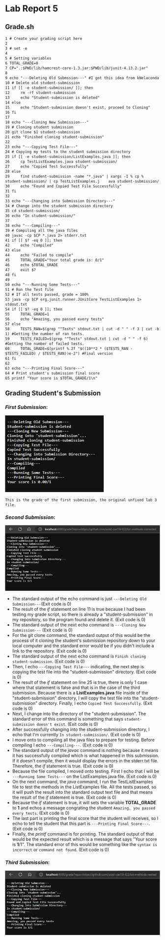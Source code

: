 # Lab Report 5

## **Grade.sh**

```
1 # Create your grading script here
2
3 # set -e
4
5 # Setting variables
6 TOTAL_GRADE=0
7 CP=".:$PWD/lib/hamcrest-core-1.3.jar:$PWD/lib/junit-4.13.2.jar"
8
9 echo "---Deleting Old Submssion---" #I got this idea from kNelaconda
10 # Delete old student-submission
11 if [[ -e student-submission/ ]]; then
12     rm -rf student-submission
13     echo "Student-submission is deleted"
14 else
15     echo "Student-submission doesn't exist, proceed to Cloning"
16 fi
17
18 echo "---Cloning New Submission---"
19 # Cloning student submission
20 git clone $1 student-submission
21 echo "Finished cloning student-submission"
22
23 echo "---Copying Test File---"
24 # Copying my tests to the student submission directory
25 if [[ -e student-submission/ListExamples.java ]]; then
26     cp TestListExamples.java student-submission/
27     echo "Copied Test Successfully"
28 else
29     find student-submission -name "*.java" | xargs -I % cp % student-submission/ | cp TestListExamples.j    ava student-submission/
30     echo "Found and Copied Test File Successfully"
31 fi
32
33 echo "---Changing into Submission Directory---"
34 # Change into the student submission directory
35 cd student-submission/
36 echo "In student-submission/"
37
38 echo "---Compiling---"
39 # Compiling all the java files
40 javac -cp $CP *.java 2> stderr.txt
41 if [[ $? -eq 0 ]]; then
42     echo "Compiled"
43 else
44     echo "Failed to compile"
45     TOTAL_GRADE="Your total grade is: 0/1"
46     echo $TOTAL_GRADE
47     exit $?
48 fi
49
50 echo "---Running Some Tests---"
51 # Run the Test file
52 # If all tests passed, grade = 100%
53 java -cp $CP org.junit.runner.JUnitCore TestListExamples 1> stdout.txt
54 if [[ $? -eq 0 ]]; then
55     TOTAL_GRADE=1
56     echo "Amazing, you passed every tests"
57 else
58     TESTS_RAN=$(grep "^Tests" stdout.txt | cut -d " " -f 3 | cut -b 1) #Getting the number of ran tests.
59     TESTS_FAILED=$(grep "^Tests" stdout.txt | cut -d " " -f 6) #Getting the number of failed tests.
60     TOTAL_GRADE=$(printf %.2f "$((10**2 * ($TESTS_RAN - $TESTS_FAILED) / $TESTS_RAN))e-2") #Final version
61 fi
62
63 echo "---Printing Final Score---"
64 # Print student's submission final score
65 printf "Your score is $TOTAL_GRADE/1\n"
```

## **Grading Student's Submission**

### *First Submission*:

![Image](CSE15L_Images/LabReport5-1.png)

    This is the grade of the first submission, the original unfixed lab 3 file.

### ***Second Submission***:

![Image](CSE15L_Images/LabReport5-2.png)

* The standard output of the echo command is just `---Deleting Old Submission---`(Exit code is 0)
* The result of the *if* statement on line 11 is true because I had been testing my grade script, so there is already a "student-submission" in my repository, so the program found and delete it. (Exit code is 0)
* The standard output of the next echo command is `---Cloning New Submission---` (Exit code is 0)
* For the git clone command, the standard output of this would be the process of it cloning the student's submission repository down to your local computer and the standard error would be if you didn't include a link to the repository. (Exit code is 0)
* The standard output of the next echo command is `Finish cloning student-submission`. (Exit code is 0)
* Then, I echo `---Copying Test File---` indicating, the next step is copying the test file into the "student-submission" directory. (Exit code is 0)
* The result of the *if* statement on line 25 is true, there is only 1 case where that statement is false and that is in the case of the third submission. Because there is a **ListExamples.java** file inside of the "student-submission" directory, I will copy the test file into the "student-submission" directory. Finally, I echo `Copied Test Successfully`. (Exit code is 0)
* Next, I change into the directory of the "student-submission". The standard error of this command is something that says `student-submission doesn't exist`. (Exit code is 0)
* After successfully changing into the student-submission directory, I echo that I'm currently `In student-submission/`. (Exit code is 0)
* I move onto to compiling all the java files to prepare for testing. Before compiling I echo `---Compiling---`. (Exit code is 0)
* The standard output of the *javac* command is nothing because it means it has successfully compiled which is what happened in this submission. If it doesn't compile, then it would display the errors in the stderr.txt file. Therefore, the *if* statement is true. (Exit code is 0)
* Because the file compiled, I moved onto testing. First I echo that I will be `---Running Some Tests---` on the ListExamples.java file. (Exit code is 0)
* On the next command, the *java* command, I run the TestListExamples file to test the methods in the ListExamples file. All the tests passed, so it will push the result into the standard output text file and that means the result of the *if* statement is true. (Exit code is 0)
* Because the *if* statement is true, it will sets the variable **TOTAL_GRADE** to **1** and echos a message congrating the student `Amazing, you passed every tests`. (Exit code is 0)
* The last part is printing the final score that the student will receives, so I echo to tell the student that this part is `---Printing Final Score---`. (Exit code is 0)
* Finally, the *printf* command is for printing. The standard output of that would be the expected result which is a message that says "Your score is **1**/1". The standard error of this would be something like the `syntax is incorrect` or `command not found`. (Exit code is 0)

### *Third Submission*:

![Image](CSE15L_Images/LabReport5-3.png)

